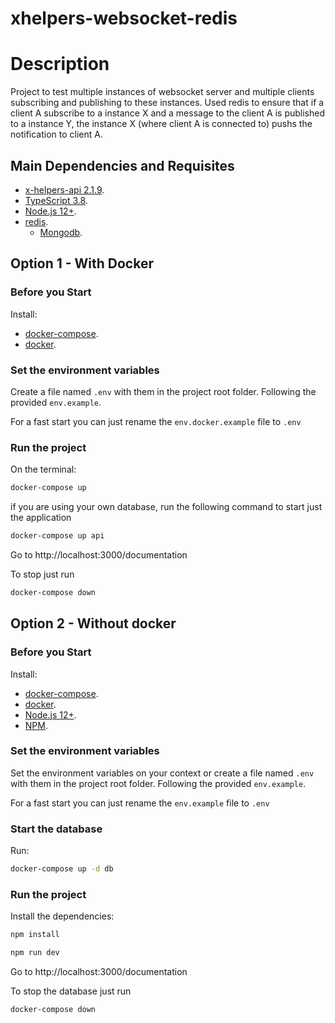# xhelpers-websocket-redis

# Description
Project to test multiple instances of websocket server and multiple clients subscribing and publishing to these instances. Used redis to ensure that if a client A subscribe to a instance X and a message to the client A is published to a instance Y, the instance X (where client A is connected to) pushs the notification to client A.

## Main Dependencies and Requisites

- [x-helpers-api 2.1.9](https://github.com/wmkDev/xhelpers-api).
- [TypeScript 3.8](https://www.typescriptlang.org/).
- [Node.js 12+](https://nodejs.org/).
- [redis](https://github.com/NodeRedis/node-redis).
  - [Mongodb](https://redis.io/).

## Option 1 - With Docker

### Before you Start
Install:
- [docker-compose](https://docs.docker.com/compose/install/).
- [docker](https://docs.docker.com/engine/install/).

### Set the environment variables

Create a file named `.env` with them in the project root folder. Following the provided `env.example`.

For a fast start you can just rename the `env.docker.example` file to `.env`

### Run the project

On the terminal:

```bash
docker-compose up
```

if you are using your own database, run the following command to start just the application
```bash
docker-compose up api
```

Go to http://localhost:3000/documentation

To stop just run
```bash
docker-compose down
```

## Option 2 - Without docker

### Before you Start
Install:
- [docker-compose](https://docs.docker.com/compose/install/).
- [docker](https://docs.docker.com/engine/install/).
- [Node.js 12+](https://nodejs.org/).
- [NPM](https://www.npmjs.com/get-npm).


### Set the environment variables

Set the environment variables on your context or create a file named `.env` with them in the project root folder. Following the provided `env.example`.

For a fast start you can just rename the `env.example` file to `.env`

### Start the database
Run:
```bash
docker-compose up -d db
```

### Run the project

Install the dependencies:
```bash
npm install
```

```bash
npm run dev
```


Go to http://localhost:3000/documentation


To stop the database just run
```bash
docker-compose down
```
